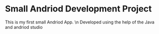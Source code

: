 # Small Andriod Development Project
This is my first small Andriod App. \n
Developed using the help of the Java and andriod studio 
